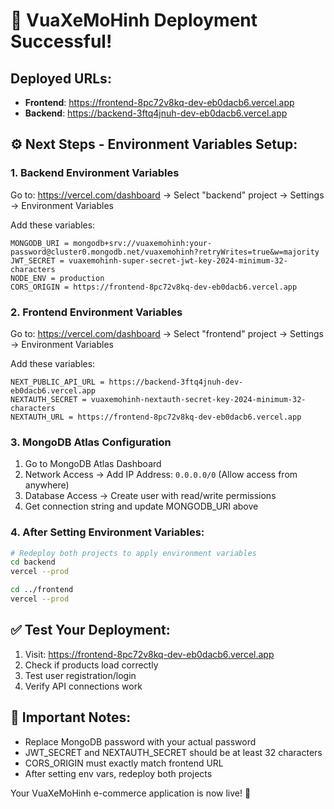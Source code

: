 # 🚀 VuaXeMoHinh Deployment Successful!

## Deployed URLs:

- **Frontend**: https://frontend-8pc72v8kq-dev-eb0dacb6.vercel.app
- **Backend**: https://backend-3ftq4jnuh-dev-eb0dacb6.vercel.app

## ⚙️ Next Steps - Environment Variables Setup:

### 1. Backend Environment Variables

Go to: https://vercel.com/dashboard → Select "backend" project → Settings → Environment Variables

Add these variables:

```
MONGODB_URI = mongodb+srv://vuaxemohinh:your-password@cluster0.mongodb.net/vuaxemohinh?retryWrites=true&w=majority
JWT_SECRET = vuaxemohinh-super-secret-jwt-key-2024-minimum-32-characters
NODE_ENV = production
CORS_ORIGIN = https://frontend-8pc72v8kq-dev-eb0dacb6.vercel.app
```

### 2. Frontend Environment Variables

Go to: https://vercel.com/dashboard → Select "frontend" project → Settings → Environment Variables

Add these variables:

```
NEXT_PUBLIC_API_URL = https://backend-3ftq4jnuh-dev-eb0dacb6.vercel.app
NEXTAUTH_SECRET = vuaxemohinh-nextauth-secret-key-2024-minimum-32-characters
NEXTAUTH_URL = https://frontend-8pc72v8kq-dev-eb0dacb6.vercel.app
```

### 3. MongoDB Atlas Configuration

1. Go to MongoDB Atlas Dashboard
2. Network Access → Add IP Address: `0.0.0.0/0` (Allow access from anywhere)
3. Database Access → Create user with read/write permissions
4. Get connection string and update MONGODB_URI above

### 4. After Setting Environment Variables:

```bash
# Redeploy both projects to apply environment variables
cd backend
vercel --prod

cd ../frontend
vercel --prod
```

## ✅ Test Your Deployment:

1. Visit: https://frontend-8pc72v8kq-dev-eb0dacb6.vercel.app
2. Check if products load correctly
3. Test user registration/login
4. Verify API connections work

## 🔧 Important Notes:

- Replace MongoDB password with your actual password
- JWT_SECRET and NEXTAUTH_SECRET should be at least 32 characters
- CORS_ORIGIN must exactly match frontend URL
- After setting env vars, redeploy both projects

Your VuaXeMoHinh e-commerce application is now live! 🎉
